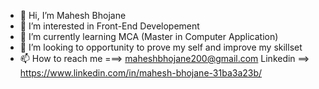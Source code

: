 - 👋 Hi, I’m Mahesh Bhojane
- 👀 I’m interested in Front-End Developement
- 🌱 I’m currently learning MCA (Master in Computer Application)
- 💞️ I’m looking to opportunity to prove my self and improve my skillset
- 📫 How to reach me ===> maheshbhojane200@gmail.com
Linkedin ==>  https://www.linkedin.com/in/mahesh-bhojane-31ba3a23b/



